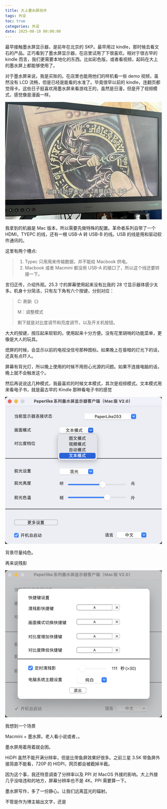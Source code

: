 ```yaml
---
title: 大上墨水屏测评
tags: 外设
toc: true
categories: 外设
date: 2025-08-10 00:00:00
---
```


<!--more-->

最早接触墨水屏显示器，是前年在北京的 SKP。最早用过 kindle，那时候去看文石的产品。正巧看到了墨水屏显示器，在店里试用了下很喜欢。相对于很古早的 kindle 而言，我们更需要本地化的东西。比如彩色版，或者看视频，起码在大上的墨水屏上都能够使用了。

对于墨水屏来说，我是买账的。在店里也能用他们的样机看一些 demo 视频，虽然没有 LCD 流畅，但是已经是能看的水准了。毕竟很早以前的 kindle，连翻页都觉得卡。这些日子挺喜欢用墨水屏来看游戏王的，虽然是日漫，但是开了视频模式，感觉像是漫画一样。

![749ba0f79d91a534e3cbee7479f3ddd1](https://raw.githubusercontent.com/cloudsmithy/picgo-imh/master/749ba0f79d91a534e3cbee7479f3ddd1.jpg)

我拿到的机器是 Mac 版本，所以需要先做特殊的配置。革命者系列自带了一个 HDMI，TYEPC 的线，还有一根 USB-A 转 USB-B 的线。USB 的线是用和驱动软件通讯的。

这里有两个槽点:

> 1. Typec 只用用来传输数据，并不能给 Macbook 供电。
> 2. Macbook 或者 Macmini 都没用 USB-A 的接口了，所以这个线还要转接一下。

言归正传，介绍外观。25.3 寸的屏幕使用起来没有比我的 28 寸显示器体感少太多。机身十分简洁，只有左下角有六个按键，分别对应：

> C: 刷新《》
>
> M：调整模式
>
> 剩下就是对比度调节和亮度调节，以及开关机按钮。

大大的按键，按压起来软软的。使用起来十分方便。没有花里胡哨的功能菜单，更像是大人的玩具。

熄屏的时候，会显示以前的电视没信号那种图标。如果晚上在昏暗的灯光下的话，还真有点吓人。

屏幕有背光灯，所以晚上使用的时候不用担心光源的问题。如果不连接电脑的话，晚上就不会触发这个。

然后再说说这几种模式，我最喜欢的时候文本模式，其次是视频模式。文本模式用来看电子书，就是最古早的 Kindle 那种看电子书的感觉

![image-20250810203434629](https://raw.githubusercontent.com/cloudsmithy/picgo-imh/master/image-20250810203434629.png)

背景尽量纯色。

再来说残影

![image-20250810203508034](https://raw.githubusercontent.com/cloudsmithy/picgo-imh/master/image-20250810203508034.png)

我想到一个场景

Macmini + 墨水屏。老人看小说或者，。

墨水屏用着用着就会困。

HiDPI 虽然不能开满分辨率，但是比带鱼屏效果好很多。之前三星 3.5K 带鱼屏外接简直不能看，720P 的 HIDPI，网页都会被截掉半截。

因为这个事，我还特意调查了分辨率以及 PPI 对 MacOS 外接的影响。大上外接几乎没啥违和的地方，屏幕分辨率也不是 4K。PPI 需要算一下。

墨水屏写作，多了一份静心。让我们远离蓝光的辐射。

不管是作为博主输出文字，还是
